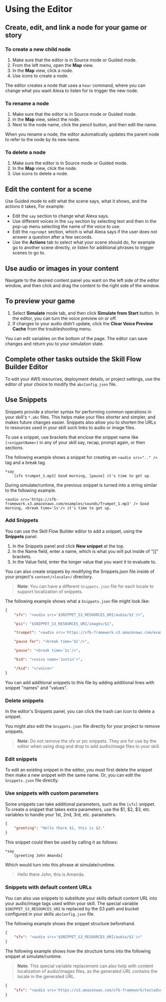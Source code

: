 # Using the Editor

## Create, edit, and link a node for your game or story

### To create a new child node

1. Make sure that the editor is in Source mode or Guided mode.
2. From the left menu, open the **Map** view.
3. In the **Map** view, click a node.
4. Use icons to create a node.

The editor creates a node that uses a `hear` command, where you can change what
you want Alexa to listen for to trigger the new node.

### To rename a node

1. Make sure that the editor is in Source mode or Guided mode.
2. In the **Map** view, select the node.
3. Next to the node name, click the pencil button, and then edit the name.

When you rename a node, the editor automatically updates the parent node to
refer to the node by its new name.

### To delete a node

1. Make sure the editor is in Source mode or Guided mode.
2. In the **Map** view, click the node.
3. Use icons to delete a node.

## Edit the content for a scene

Use Guided mode to edit what the scene says, what it shows, and the actions it
takes, For example:

- Edit the `say` section to change what Alexa says.
- Use different voices in the `say` section by selecting text and then in the
pop-up menu selecting the name of the voice to use.
- Edit the `reprompt` section, which is what Alexa says if the user does not
answer a question after a few seconds.
- Use the **Actions** tab to select what your scene should do, for example go to
another scene directly, or listen for additional phrases to trigger scenes to go
to.

## Use audio or images in your content

Navigate to the desired content panel you want on the left side of the editor
window, and then click and drag the content to the right side of the window.

## To preview your game

1. Select **Simulate** mode tab, and then click **Simulate from Start** button.
In the editor, you can turn the voice preview on or off.
2. If changes to your audio didn’t update, click the
**Clear Voice Preview Cache** from the troubleshooting menu.

You can edit variables on the bottom of the page. The editor can save changes
and return you to your simulation state.

## Complete other tasks outside the Skill Flow Builder Editor

To edit your AWS resources, deployment details, or project settings, use the
editor of your choice to modify the `abcConfig.json` file.

## Use Snippets

Snippets provide a shorter syntax for performing common operations in your
skill's `*.abc` files. This helps make your files shorter and simpler, and makes
future changes easier. Snippets also allow you to shorten the URLs to resources
used in your skill such links to audio or image files.

To use a snippet, use brackets that enclose the snippet name like
`[<snippetName>]` in any of your skill say, recap, prompt again, or then sections.

The following example shows a snippet for creating an `<audio src=".." />` tag
and a break tag.

```
*say
    [sfx trumpet_1.mp3] Good morning, [pause] it's time to get up.
```

During simulate/runtime, the previous snippet is turned into a string similar to
the following example.

```
<audio src='https://sfb-framework.s3.amazonaws.com/examples/sounds/Trumpet_1.mp3' /> Good morning, <break time='1s'/> it's time to get up.
```

### Add Snippets

You can use the Skill Flow Builder editor to add a snippet, using the
**Snippets** panel.

1. In the Snippets panel and click **New snippet** at the top.
2. In the Name field, enter a name, which is what you will put inside of "[]" brackets.
3. In the Value field, enter the longer value that you want it to evaluate to.

You can also create snippets by modifying the Snippets.json file inside of your
project's `content/<locale>/` directory.

> **Note**: You can have a different `Snippets.json` file for each locale to
support localization of snippets.

The following example shows what a `Snippets.json` file might look like:

```json
{
    "sfx": "<audio src='$SNIPPET_S3_RESOURCES_URI/audio/$1'/>",

    "pic": "$SNIPPET_S3_RESOURCES_URI/images/$1",

    "trumpet": "<audio src='https://sfb-framework.s3.amazonaws.com/examples/sounds/Trumpet_1.mp3' />",

    "pause for": "<break time='$1'/>",

    "pause": "<break time='1s'/>",

    "kid": "<voice name='Justin'>",

    "/kid": "</voice>"
}
```

You can add additional snippets to this file by adding additional lines with
snippet "names" and "values".

### Delete snippets

In the editor's Snippets panel, you can click the trash can icon to delete a snippet.

You might also edit the `Snippets.json` file directly for your project to remove
snippets.

> **Note**: Do not remove the sfx or pic snippets. They are for use by the
editor when using drag and drop to add audio/image files to your skill.

### Edit snippets

To edit an existing snippet in the editor, you must first delete the snippet
then make a new snippet with the same name. Or, you can edit the `Snippets.json`
file directly.

### Use snippets with custom parameters

Some snippets can take additional parameters, such as the `[sfx]` snippet. To
create a snippet that takes extra parameters, use the $1, $2, $3, etc. variables
to handle your 1st, 2nd, 3rd, etc. parameters.

```json
{
    "greeting": "Hello there $1, this is $2."
}
```

This snippet could then be used by calling it as follows:

```
*say
    [greeting John Amanda]
```

Which would turn into this phrase at simulate/runtime.

> Hello there John, this is Amanda.

### Snippets with default content URLs

You can also use snippets to substitute your skills default content URL into
your audio/image tags used within your skill. The special variable
`$SNIPPET_S3_RESOURCES_URI` is replaced by the S3 path and bucket configured in
your skills `abcConfig.json` file.

The following example shows the snippet structure beforehand.

```json
{
    "sfx": "<audio src='$SNIPPET_S3_RESOURCES_URI/audio/$1'/>"
}
```

The following example shows how the structure turns into the following snippet
at simulate/runtime.

> **Note**: This special variable replacement can also help with content
localization of audio/images files, as the generated URL contains the locale in
the generated URL.

```json
{
    "sfx": "<audio src='https://s3.amazonaws.com/sfb-framework/testadventureskill/en-US/audio/$1'/>"
}
```
